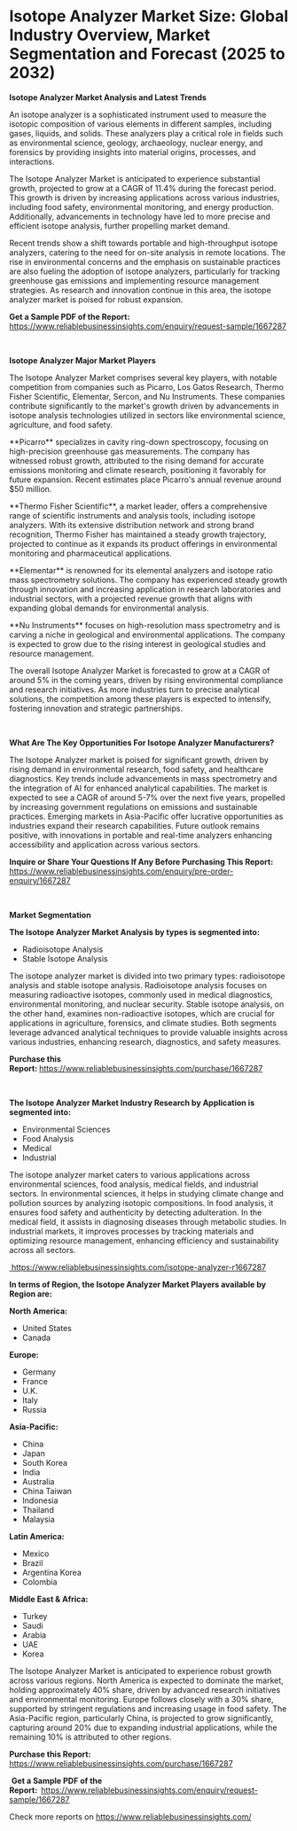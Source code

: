 <p><h1>Isotope Analyzer Market Size: Global Industry Overview, Market Segmentation and Forecast (2025 to 2032)</h1></p><p><strong>Isotope Analyzer Market Analysis and Latest Trends</strong></p>
<p><p>An isotope analyzer is a sophisticated instrument used to measure the isotopic composition of various elements in different samples, including gases, liquids, and solids. These analyzers play a critical role in fields such as environmental science, geology, archaeology, nuclear energy, and forensics by providing insights into material origins, processes, and interactions. </p><p>The Isotope Analyzer Market is anticipated to experience substantial growth, projected to grow at a CAGR of 11.4% during the forecast period. This growth is driven by increasing applications across various industries, including food safety, environmental monitoring, and energy production. Additionally, advancements in technology have led to more precise and efficient isotope analysis, further propelling market demand.</p><p>Recent trends show a shift towards portable and high-throughput isotope analyzers, catering to the need for on-site analysis in remote locations. The rise in environmental concerns and the emphasis on sustainable practices are also fueling the adoption of isotope analyzers, particularly for tracking greenhouse gas emissions and implementing resource management strategies. As research and innovation continue in this area, the isotope analyzer market is poised for robust expansion.</p></p>
<p><strong>Get a Sample PDF of the Report:&nbsp;</strong> <a href="https://www.reliablebusinessinsights.com/enquiry/request-sample/1667287?utm_campaign=2247&utm_medium=2&utm_source=Github&utm_content=ia&utm_term=11042025&utm_id=isotope-analyzer">https://www.reliablebusinessinsights.com/enquiry/request-sample/1667287</a></p>
<p>&nbsp;</p>
<p><strong>Isotope Analyzer Major Market Players</strong></p>
<p><p>The Isotope Analyzer Market comprises several key players, with notable competition from companies such as Picarro, Los Gatos Research, Thermo Fisher Scientific, Elementar, Sercon, and Nu Instruments. These companies contribute significantly to the market's growth driven by advancements in isotope analysis technologies utilized in sectors like environmental science, agriculture, and food safety.</p><p>**Picarro** specializes in cavity ring-down spectroscopy, focusing on high-precision greenhouse gas measurements. The company has witnessed robust growth, attributed to the rising demand for accurate emissions monitoring and climate research, positioning it favorably for future expansion. Recent estimates place Picarro's annual revenue around $50 million.</p><p>**Thermo Fisher Scientific**, a market leader, offers a comprehensive range of scientific instruments and analysis tools, including isotope analyzers. With its extensive distribution network and strong brand recognition, Thermo Fisher has maintained a steady growth trajectory, projected to continue as it expands its product offerings in environmental monitoring and pharmaceutical applications.</p><p>**Elementar** is renowned for its elemental analyzers and isotope ratio mass spectrometry solutions. The company has experienced steady growth through innovation and increasing application in research laboratories and industrial sectors, with a projected revenue growth that aligns with expanding global demands for environmental analysis.</p><p>**Nu Instruments** focuses on high-resolution mass spectrometry and is carving a niche in geological and environmental applications. The company is expected to grow due to the rising interest in geological studies and resource management.</p><p>The overall Isotope Analyzer Market is forecasted to grow at a CAGR of around 5% in the coming years, driven by rising environmental compliance and research initiatives. As more industries turn to precise analytical solutions, the competition among these players is expected to intensify, fostering innovation and strategic partnerships.</p></p>
<p>&nbsp;</p>
<p><strong>What Are The Key Opportunities For Isotope Analyzer Manufacturers?</strong></p>
<p><p>The Isotope Analyzer market is poised for significant growth, driven by rising demand in environmental research, food safety, and healthcare diagnostics. Key trends include advancements in mass spectrometry and the integration of AI for enhanced analytical capabilities. The market is expected to see a CAGR of around 5-7% over the next five years, propelled by increasing government regulations on emissions and sustainable practices. Emerging markets in Asia-Pacific offer lucrative opportunities as industries expand their research capabilities. Future outlook remains positive, with innovations in portable and real-time analyzers enhancing accessibility and application across various sectors.</p></p>
<p><strong>Inquire or Share Your Questions If Any Before Purchasing This Report:</strong> <a href="https://www.reliablebusinessinsights.com/enquiry/pre-order-enquiry/1667287?utm_campaign=2247&utm_medium=2&utm_source=Github&utm_content=ia&utm_term=11042025&utm_id=isotope-analyzer">https://www.reliablebusinessinsights.com/enquiry/pre-order-enquiry/1667287</a></p>
<p>&nbsp;</p>
<p><strong>Market Segmentation</strong></p>
<p><strong>The Isotope Analyzer Market Analysis by types is segmented into:</strong></p>
<p><ul><li>Radioisotope Analysis</li><li>Stable Isotope Analysis</li></ul></p>
<p><p>The isotope analyzer market is divided into two primary types: radioisotope analysis and stable isotope analysis. Radioisotope analysis focuses on measuring radioactive isotopes, commonly used in medical diagnostics, environmental monitoring, and nuclear security. Stable isotope analysis, on the other hand, examines non-radioactive isotopes, which are crucial for applications in agriculture, forensics, and climate studies. Both segments leverage advanced analytical techniques to provide valuable insights across various industries, enhancing research, diagnostics, and safety measures.</p></p>
<p><strong>Purchase this Report:&nbsp;</strong><a href="https://www.reliablebusinessinsights.com/purchase/1667287?utm_campaign=2247&utm_medium=2&utm_source=Github&utm_content=ia&utm_term=11042025&utm_id=isotope-analyzer">https://www.reliablebusinessinsights.com/purchase/1667287</a></p>
<p>&nbsp;</p>
<p><strong>The Isotope Analyzer Market Industry Research by Application is segmented into:</strong></p>
<p><ul><li>Environmental Sciences</li><li>Food Analysis</li><li>Medical</li><li>Industrial</li></ul></p>
<p><p>The isotope analyzer market caters to various applications across environmental sciences, food analysis, medical fields, and industrial sectors. In environmental sciences, it helps in studying climate change and pollution sources by analyzing isotopic compositions. In food analysis, it ensures food safety and authenticity by detecting adulteration. In the medical field, it assists in diagnosing diseases through metabolic studies. In industrial markets, it improves processes by tracking materials and optimizing resource management, enhancing efficiency and sustainability across all sectors.</p></p>
<p><a href="https://www.reliablebusinessinsights.com/isotope-analyzer-r1667287?utm_campaign=2247&utm_medium=2&utm_source=Github&utm_content=ia&utm_term=11042025&utm_id=isotope-analyzer">&nbsp;https://www.reliablebusinessinsights.com/isotope-analyzer-r1667287</a></p>
<p><strong>In terms of Region, the Isotope Analyzer Market Players available by Region are:</strong></p>
<p>
    <p> <strong> North America: </strong>
        <ul>
            <li>United States</li>
            <li>Canada</li>
        </ul>
        </p> 
    <p> <strong> Europe: </strong>
        <ul>
            <li>Germany</li>
            <li>France</li>
            <li>U.K.</li>
            <li>Italy</li>
            <li>Russia</li>
        </ul>
        </p> 
    <p> <strong> Asia-Pacific: </strong>
        <ul>
            <li>China</li>
            <li>Japan</li>
            <li>South Korea</li>
            <li>India</li>
            <li>Australia</li>
            <li>China Taiwan</li>
            <li>Indonesia</li>
            <li>Thailand</li>
            <li>Malaysia</li>
        </ul>
        </p> 
    <p> <strong> Latin America: </strong>
        <ul>
            <li>Mexico</li>
            <li>Brazil</li>
            <li>Argentina Korea</li>
            <li>Colombia</li>
        </ul>
        </p> 
    <p> <strong> Middle East & Africa: </strong>
        <ul>
            <li>Turkey</li>
            <li>Saudi</li>
            <li>Arabia</li>
            <li>UAE</li>
            <li>Korea</li>
        </ul>
    </p>
    </p>
<p><p>The Isotope Analyzer Market is anticipated to experience robust growth across various regions. North America is expected to dominate the market, holding approximately 40% share, driven by advanced research initiatives and environmental monitoring. Europe follows closely with a 30% share, supported by stringent regulations and increasing usage in food safety. The Asia-Pacific region, particularly China, is projected to grow significantly, capturing around 20% due to expanding industrial applications, while the remaining 10% is attributed to other regions.</p></p>
<p><strong>Purchase this Report: </strong><a href="https://www.reliablebusinessinsights.com/purchase/1667287?utm_campaign=2247&utm_medium=2&utm_source=Github&utm_content=ia&utm_term=11042025&utm_id=isotope-analyzer">https://www.reliablebusinessinsights.com/purchase/1667287</a></p>
<p>&nbsp;<strong>Get a Sample PDF of the Report:&nbsp;&nbsp;</strong><a href="https://www.reliablebusinessinsights.com/enquiry/request-sample/1667287?utm_campaign=2247&utm_medium=2&utm_source=Github&utm_content=ia&utm_term=11042025&utm_id=isotope-analyzer">https://www.reliablebusinessinsights.com/enquiry/request-sample/1667287</a></p>
<p><strong></strong></p>
<p>Check more reports on <a href="https://www.reliablebusinessinsights.com/?utm_campaign=2247&utm_medium=2&utm_source=Github&utm_content=ia&utm_term=11042025&utm_id=isotope-analyzer">https://www.reliablebusinessinsights.com/</a></p>